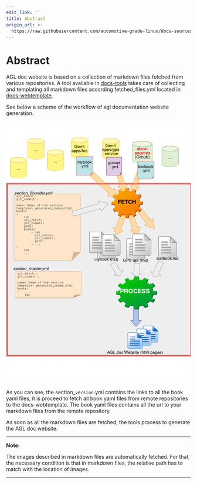 ```yaml
---
edit_link: ''
title: Abstract
origin_url: >-
  https://raw.githubusercontent.com/automotive-grade-linux/docs-sources/guppy/docs/handle-docs/abstract.md
---
```


<!-- WARNING: This file is generated by fetch_docs.js using /home/boron/Documents/AGL/docs-webtemplate/site/_data/tocs/howto/guppy/howto-add-docs-handle-docs-book.yml -->

# Abstract

AGL doc website is based on a collection of markdown files fetched from various repositories.
A tool available in [docs-tools](https://github.com/automotive-grade-linux/docs-tools) takes
care of collecting and templating all markdown files according fetched_files.yml located in
[docs-webtemplate](https://github.com/automotive-grade-linux/docs-webtemplate).

See below a scheme of the workflow of agl documentation website generation.

![alt text](pictures/workflow.png)

As you can see, the section_``version``.yml contains the links to all the book yaml files, it is proceed to fetch all book yaml files from remote repositories to the docs-webtemplate. The book yaml files contains all the url to your markdown files from the remote repository.

As soon as all the markdown files are fetched, the tools process to generate the AGL doc website.

---

**Note:**

The images described in markdown files are automatically fetched. For that, the necessary condition is that in markdown files, the relative path has to match with the location of images.

---

